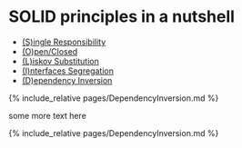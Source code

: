 # SOLID principles in a nutshell

- [(S)ingle Responsibility](pages/SingleResponsibility.md)
- [(O)pen/Closed](pages/OpenClosed.md)
- [(L)iskov Substitution](pages/LiskovSubstitution.md)
- [(I)nterfaces Segregation](pages/InterfaceSegregation.md)
- [(D)ependency Inversion](pages/DependencyInversion.md)


{% include_relative pages/DependencyInversion.md %}

some more text here

{% include_relative pages/DependencyInversion.md %}
